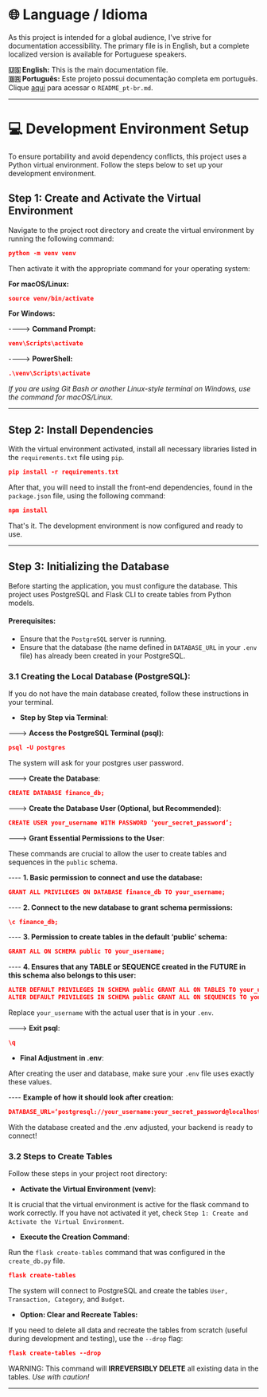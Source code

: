 # 🌐 Language / Idioma

As this project is intended for a global audience, I've strive for documentation accessibility. The primary file is in English, but a complete localized version is available for Portuguese speakers.

**🇺🇸 English:** This is the main documentation file.  
**🇧🇷 Português:** Este projeto possui documentação completa em português. Clique [aqui](README_pt-br.md) para acessar o `README_pt-br.md`.

---

# 💻 Development Environment Setup

To ensure portability and avoid dependency conflicts, this project uses a Python virtual environment. Follow the steps below to set up your development environment.

## Step 1: Create and Activate the Virtual Environment

Navigate to the project root directory and create the virtual environment by running the following command:

```json
python -m venv venv
```

Then activate it with the appropriate command for your operating system:

**For macOS/Linux:**

```json
source venv/bin/activate
```

**For Windows:**

----> **Command Prompt:**

```json
venv\Scripts\activate
```

----> **PowerShell:**

```json
.\venv\Scripts\activate
```

_If you are using Git Bash or another Linux-style terminal on Windows, use the command for macOS/Linux._

---

## Step 2: Install Dependencies

With the virtual environment activated, install all necessary libraries listed in the `requirements.txt` file using `pip`.

```json
pip install -r requirements.txt
```

After that, you will need to install the front-end dependencies, found in the `package.json` file, using the following command:

```json
npm install
```

That's it. The development environment is now configured and ready to use.

---

## Step 3: Initializing the Database

Before starting the application, you must configure the database. This project uses PostgreSQL and Flask CLI to create tables from Python models.

#### Prerequisites:

- Ensure that the `PostgreSQL` server is running.
- Ensure that the database (the name defined in `DATABASE_URL` in your `.env` file) has already been created in your PostgreSQL.

### 3.1 Creating the Local Database (PostgreSQL):

If you do not have the main database created, follow these instructions in your terminal.

- **Step by Step via Terminal**:

---> **Access the PostgreSQL Terminal (psql)**:

```json
psql -U postgres
```

The system will ask for your postgres user password.

---> **Create the Database**:

```json
CREATE DATABASE finance_db;
```

---> **Create the Database User (Optional, but Recommended)**:

```json
CREATE USER your_username WITH PASSWORD ‘your_secret_password’;
```

---> **Grant Essential Permissions to the User**:

These commands are crucial to allow the user to create tables and sequences in the `public` schema.

---- **1. Basic permission to connect and use the database:**

```json
GRANT ALL PRIVILEGES ON DATABASE finance_db TO your_username;
```

---- **2. Connect to the new database to grant schema permissions:**

```json
\c finance_db;
```

---- **3. Permission to create tables in the default ‘public’ schema:**

```json
GRANT ALL ON SCHEMA public TO your_username;
```

---- **4. Ensures that any TABLE or SEQUENCE created in the FUTURE in this schema also belongs to this user:**

```json
ALTER DEFAULT PRIVILEGES IN SCHEMA public GRANT ALL ON TABLES TO your_username;
ALTER DEFAULT PRIVILEGES IN SCHEMA public GRANT ALL ON SEQUENCES TO your_username;
```

Replace `your_username` with the actual user that is in your `.env`.

---> **Exit psql**:

```json
\q
```

- **Final Adjustment in .env**:

After creating the user and database, make sure your `.env` file uses exactly these values.

---- **Example of how it should look after creation:**

```json
DATABASE_URL=‘postgresql://your_username:your_secret_password@localhost:5432/finance_db’
```

With the database created and the .env adjusted, your backend is ready to connect!

### 3.2 Steps to Create Tables

Follow these steps in your project root directory:

- **Activate the Virtual Environment (venv)**:

It is crucial that the virtual environment is active for the flask command to work correctly. If you have not activated it yet, check `Step 1: Create and Activate the Virtual Environment`.

- **Execute the Creation Command**:

Run the `flask create-tables` command that was configured in the `create_db.py` file.

```json
flask create-tables
```

The system will connect to PostgreSQL and create the tables `User, Transaction, Category`, and `Budget`.

- **Option: Clear and Recreate Tables:**

If you need to delete all data and recreate the tables from scratch (useful during development and testing), use the `--drop` flag:

```json
flask create-tables --drop
```

WARNING: This command will **IRREVERSIBLY DELETE** all existing data in the tables. _Use with caution!_

---
